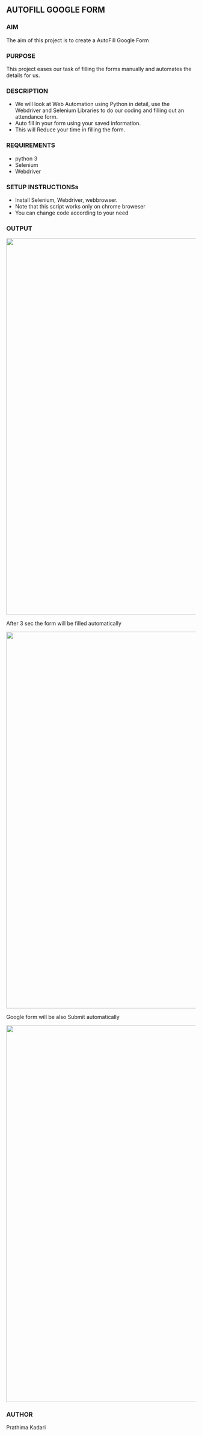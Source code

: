 ## AUTOFILL GOOGLE FORM

### AIM 

The aim of this project is to create a AutoFill Google Form

### PURPOSE

This project eases our task of filling the forms manually and automates the details for us.

### DESCRIPTION

- We will look at Web Automation using Python in detail, use the Webdriver and Selenium Libraries to do our coding and filling out an attendance form.
- Auto fill in your form using your saved information.
- This will Reduce your time in filling the form.

### REQUIREMENTS 

- python 3
- Selenium
- Webdriver

### SETUP INSTRUCTIONSs

- Install Selenium, Webdriver, webbrowser.
- Note that this script works only on chrome broweser
- You can change code according to your need

### OUTPUT

<p align="center">
  <img width = 1000 src="Images/1.png" /><br>
  <p>After 3 sec the form will be filled automatically</p>
  <img width = 1000 src="Images/2.png" /><br>
   <p>Google form will be also Submit automatically</p>
  <img width = 1000 src="Images/3.png" /><br>

</p>

### AUTHOR 

Prathima Kadari
